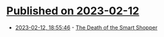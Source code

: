 # [Published on 2023-02-12](index.md)

* [2023-02-12, 18:55:46](https://news.ycombinator.com/item?id=34765643) - [The Death of the Smart Shopper](https://www.theatlantic.com/technology/archive/2023/02/online-amazon-shopping-informed-consumer-quality-control/673017/)
